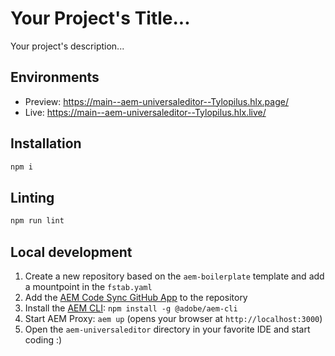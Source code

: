 # Your Project's Title...
Your project's description...

## Environments
- Preview: https://main--aem-universaleditor--Tylopilus.hlx.page/
- Live: https://main--aem-universaleditor--Tylopilus.hlx.live/

## Installation

```sh
npm i
```

## Linting

```sh
npm run lint
```

## Local development

1. Create a new repository based on the `aem-boilerplate` template and add a mountpoint in the `fstab.yaml`
1. Add the [AEM Code Sync GitHub App](https://github.com/apps/aem-code-sync) to the repository
1. Install the [AEM CLI](https://github.com/adobe/helix-cli): `npm install -g @adobe/aem-cli`
1. Start AEM Proxy: `aem up` (opens your browser at `http://localhost:3000`)
1. Open the `aem-universaleditor` directory in your favorite IDE and start coding :)
